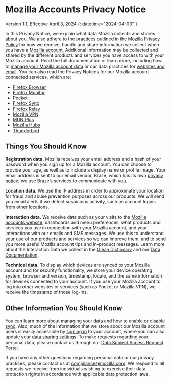# Mozilla Accounts Privacy Notice

Version 1.1, Effective April 3, 2024
{: datetime="2024-04-03" }

In this Privacy Notice, we explain what data Mozilla collects and shares about you. We also adhere to the practices outlined in the [Mozilla Privacy Policy](https://www.mozilla.org/privacy/) for how we receive, handle and share information we collect when you have a [Mozilla account](https://accounts.firefox.com/). Additional information may be collected and shared by the different products and services you have access to with your Mozilla account. Read the full documentation or learn more, including how to [manage your Mozilla account data](https://support.mozilla.org/kb/firefox-accounts-managing-account-data) or our data practices for [websites and email](https://www.mozilla.org/privacy/websites/). You can also read the Privacy Notices for our Mozilla account connected services, which are:

- [Firefox Browser](https://www.mozilla.org/privacy/firefox/)
- [Firefox Monitor](https://www.mozilla.org/privacy/firefox-monitor)
- [Pocket](https://getpocket.com/privacy/)
- [Firefox Sync](https://www.mozilla.org/privacy/firefox/#sync)
- [Firefox Relay](https://www.mozilla.org/privacy/firefox-relay/)
- [Mozilla VPN](https://www.mozilla.org/privacy/mozilla-vpn/)
- [MDN Plus](https://www.mozilla.org/privacy/mdn-plus/)
- [Mozilla Hubs](https://www.mozilla.org/privacy/hubs/)
- [Thunderbird](https://www.mozilla.org/privacy/thunderbird/)

## Things You Should Know

__Registration data.__ Mozilla receives your email address and a hash of your password when you sign up for a Mozilla account. You can choose to provide your age, as well as to include a display name or profile image. Your email address is sent to our email vendor, Braze, which has its own [privacy notice](https://www.braze.com/company/legal/privacy); we use Braze’s services to communicate with you.

__Location data.__ We use the IP address in order to approximate your location for fraud and abuse prevention purposes across our products. We will send you email alerts if we detect suspicious activity, such as account logins from other locations. 

__Interaction data.__ We receive data such as your visits to the [Mozilla accounts website](https://accounts.firefox.com/), dashboards and menu preferences, what products and services you use in connection with your Mozilla account, and your interactions with our emails and SMS messages. We use this to understand your use of our products and services so we can improve them, and to send you more useful Mozilla account tips and in-product messages. Learn more about the Interaction Data we collect in the [Glean Dictionary](https://dictionary.telemetry.mozilla.org/apps/accounts_frontend) and our [Data Documentation](https://docs.telemetry.mozilla.org/datasets/fxa).

__Technical data.__ To display which devices are synced to your Mozilla account and for security functionality, we store your device operating system, browser and version, timestamp, locale, and the same information for devices connected to your account. If you use your Mozilla account to log into other websites or services (such as Pocket or Mozilla VPN), we receive the timestamp of those log-ins.

## Other Information You Should Know

You can learn more about [managing your data](https://support.mozilla.org/kb/firefox-accounts-managing-account-data) and how to [enable or disable sync](https://support.mozilla.org/kb/how-do-i-set-sync-my-computer). Also, much of the information that we store about our Mozilla account users is easily accessible by [signing in](https://accounts.firefox.com/signin) to your account, where you can also update your [data sharing settings](https://accounts.firefox.com/settings/). To make requests regarding your personal data, please contact us through our [Data Subject Access Request Portal](https://privacyportal.onetrust.com/webform/1350748f-7139-405c-8188-22740b3b5587/4ba08202-2ede-4934-a89e-f0b0870f95f0).

If you have any other questions regarding personal data or our privacy practices, please contact us at compliance@mozilla.com. We respond to all requests we receive from individuals wishing to exercise their data protection rights in accordance with applicable data protection laws.
